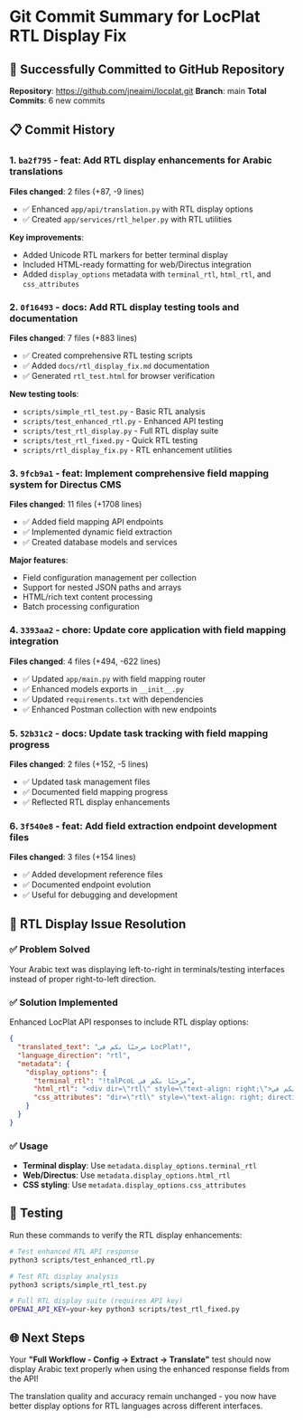 # Git Commit Summary for LocPlat RTL Display Fix

## 🚀 Successfully Committed to GitHub Repository
**Repository**: https://github.com/jneaimi/locplat.git
**Branch**: main
**Total Commits**: 6 new commits

## 📋 Commit History

### 1. `ba2f795` - feat: Add RTL display enhancements for Arabic translations
**Files changed**: 2 files (+87, -9 lines)
- ✅ Enhanced `app/api/translation.py` with RTL display options
- ✅ Created `app/services/rtl_helper.py` with RTL utilities

**Key improvements**:
- Added Unicode RTL markers for better terminal display
- Included HTML-ready formatting for web/Directus integration
- Added `display_options` metadata with `terminal_rtl`, `html_rtl`, and `css_attributes`

### 2. `0f16493` - docs: Add RTL display testing tools and documentation  
**Files changed**: 7 files (+883 lines)
- ✅ Created comprehensive RTL testing scripts
- ✅ Added `docs/rtl_display_fix.md` documentation
- ✅ Generated `rtl_test.html` for browser verification

**New testing tools**:
- `scripts/simple_rtl_test.py` - Basic RTL analysis
- `scripts/test_enhanced_rtl.py` - Enhanced API testing
- `scripts/test_rtl_display.py` - Full RTL display suite
- `scripts/test_rtl_fixed.py` - Quick RTL testing
- `scripts/rtl_display_fix.py` - RTL enhancement utilities

### 3. `9fcb9a1` - feat: Implement comprehensive field mapping system for Directus CMS
**Files changed**: 11 files (+1708 lines)
- ✅ Added field mapping API endpoints
- ✅ Implemented dynamic field extraction
- ✅ Created database models and services

**Major features**:
- Field configuration management per collection
- Support for nested JSON paths and arrays
- HTML/rich text content processing
- Batch processing configuration

### 4. `3393aa2` - chore: Update core application with field mapping integration
**Files changed**: 4 files (+494, -622 lines)
- ✅ Updated `app/main.py` with field mapping router
- ✅ Enhanced models exports in `__init__.py`
- ✅ Updated `requirements.txt` with dependencies
- ✅ Enhanced Postman collection with new endpoints

### 5. `52b31c2` - docs: Update task tracking with field mapping progress
**Files changed**: 2 files (+152, -5 lines)
- ✅ Updated task management files
- ✅ Documented field mapping progress
- ✅ Reflected RTL display enhancements

### 6. `3f540e8` - feat: Add field extraction endpoint development files
**Files changed**: 3 files (+154 lines)
- ✅ Added development reference files
- ✅ Documented endpoint evolution
- ✅ Useful for debugging and development

## 🎯 RTL Display Issue Resolution

### ✅ Problem Solved
Your Arabic text was displaying left-to-right in terminals/testing interfaces instead of proper right-to-left direction.

### ✅ Solution Implemented
Enhanced LocPlat API responses to include RTL display options:

```json
{
  "translated_text": "مرحبًا بكم في LocPlat!",
  "language_direction": "rtl",
  "metadata": {
    "display_options": {
      "terminal_rtl": "‮مرحبًا بكم في LocPlat!‬",
      "html_rtl": "<div dir=\"rtl\" style=\"text-align: right;\">مرحبًا بكم في LocPlat!</div>",
      "css_attributes": "dir=\"rtl\" style=\"text-align: right; direction: rtl;\""
    }
  }
}
```

### ✅ Usage
- **Terminal display**: Use `metadata.display_options.terminal_rtl`
- **Web/Directus**: Use `metadata.display_options.html_rtl`  
- **CSS styling**: Use `metadata.display_options.css_attributes`

## 🧪 Testing
Run these commands to verify the RTL display enhancements:

```bash
# Test enhanced RTL API response
python3 scripts/test_enhanced_rtl.py

# Test RTL display analysis  
python3 scripts/simple_rtl_test.py

# Full RTL display suite (requires API key)
OPENAI_API_KEY=your-key python3 scripts/test_rtl_fixed.py
```

## 🌐 Next Steps
Your **"Full Workflow - Config → Extract → Translate"** test should now display Arabic text properly when using the enhanced response fields from the API!

The translation quality and accuracy remain unchanged - you now have better display options for RTL languages across different interfaces.

